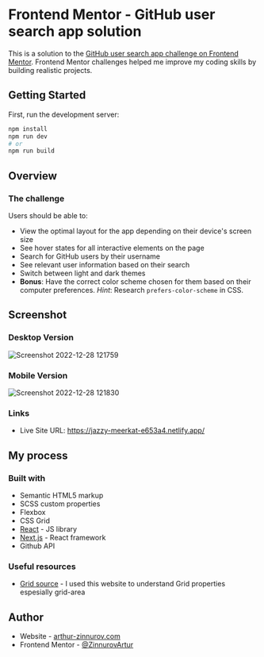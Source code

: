 # Frontend Mentor - GitHub user search app solution

This is a solution to the [GitHub user search app challenge on Frontend Mentor](https://www.frontendmentor.io/challenges/github-user-search-app-Q09YOgaH6). Frontend Mentor challenges helped me improve my coding skills by building realistic projects. 

## Getting Started

First, run the development server:

```bash
npm install 
npm run dev
# or
npm run build 
```


## Overview

### The challenge

Users should be able to:

- View the optimal layout for the app depending on their device's screen size
- See hover states for all interactive elements on the page
- Search for GitHub users by their username
- See relevant user information based on their search
- Switch between light and dark themes
- **Bonus**: Have the correct color scheme chosen for them based on their computer preferences. _Hint_: Research `prefers-color-scheme` in CSS.

## Screenshot

### Desktop Version
![Screenshot 2022-12-28 121759](https://user-images.githubusercontent.com/25940388/209813023-0e7d0b08-be8f-47f9-bc52-096c5b45987d.png)
### Mobile Version
![Screenshot 2022-12-28 121830](https://user-images.githubusercontent.com/25940388/209813026-2d7ff43b-ccc3-48b3-87f0-1dc5bebcb69e.png)



### Links

- Live Site URL: https://jazzy-meerkat-e653a4.netlify.app/

## My process

### Built with

- Semantic HTML5 markup
- SCSS custom properties
- Flexbox
- CSS Grid
- [React](https://reactjs.org/) - JS library
- [Next.js](https://nextjs.org/) - React framework
- Github API 



### Useful resources
- [Grid source](https://mastery.games/post/overlapping-grid-items/) - I used this website to understand Grid properties espesially grid-area



## Author

- Website - [arthur-zinnurov.com](https://arthur-zinnurov.com/)
- Frontend Mentor - [@ZinnurovArtur](https://www.frontendmentor.io/profile/ZinnurovArtur)




